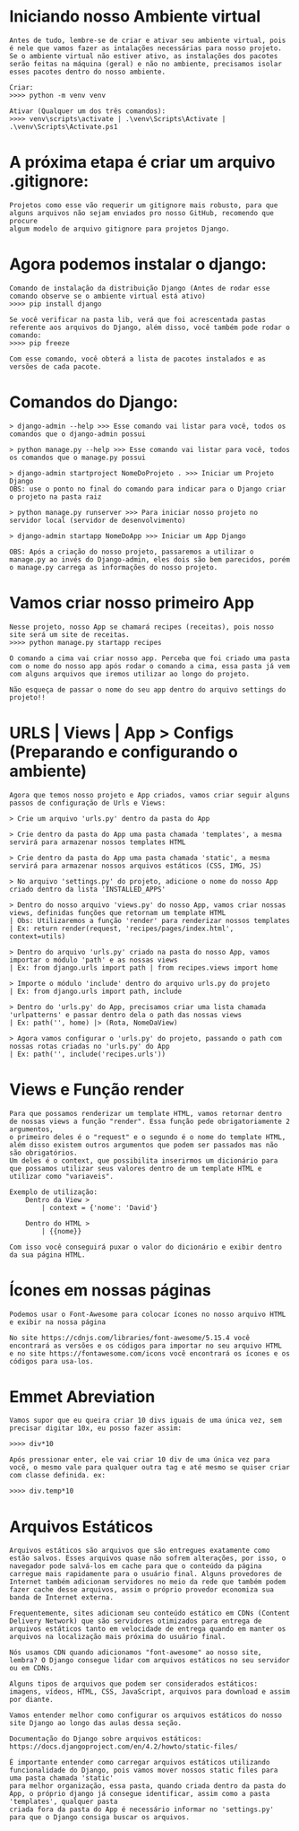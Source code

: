 # Iniciando nosso Ambiente virtual
    Antes de tudo, lembre-se de criar e ativar seu ambiente virtual, pois é nele que vamos fazer as intalações necessárias para nosso projeto.
    Se o ambiente virtual não estiver ativo, as instalações dos pacotes serão feitas na máquina (geral) e não no ambiente, precisamos isolar
    esses pacotes dentro do nosso ambiente.

    Criar:
    >>>> python -m venv venv

    Ativar (Qualquer um dos três comandos):
    >>>> venv\scripts\activate | .\venv\Scripts\Activate | .\venv\Scripts\Activate.ps1

# A próxima etapa é criar um arquivo .gitignore:
    Projetos como esse vão requerir um gitignore mais robusto, para que alguns arquivos não sejam enviados pro nosso GitHub, recomendo que procure
    algum modelo de arquivo gitignore para projetos Django.

# Agora podemos instalar o django:
    Comando de instalação da distribuição Django (Antes de rodar esse comando observe se o ambiente virtual está ativo)
    >>>> pip install django

    Se você verificar na pasta lib, verá que foi acrescentada pastas referente aos arquivos do Django, além disso, você também pode rodar o comando:
    >>>> pip freeze

    Com esse comando, você obterá a lista de pacotes instalados e as versões de cada pacote.

# Comandos do Django:
    > django-admin --help >>> Esse comando vai listar para você, todos os comandos que o django-admin possui

    > python manage.py --help >>> Esse comando vai listar para você, todos os comandos que o manage.py possui

    > django-admin startproject NomeDoProjeto . >>> Iniciar um Projeto Django
    OBS: use o ponto no final do comando para indicar para o Django criar o projeto na pasta raiz

    > python manage.py runserver >>> Para iniciar nosso projeto no servidor local (servidor de desenvolvimento)

    > django-admin startapp NomeDoApp >>> Iniciar um App Django

    OBS: Após a criação do nosso projeto, passaremos a utilizar o manage.py ao invés do Django-admin, eles dois são bem parecidos, porém o manage.py carrega as informações do nosso projeto.

# Vamos criar nosso primeiro App
    Nesse projeto, nosso App se chamará recipes (receitas), pois nosso site será um site de receitas.
    >>>> python manage.py startapp recipes
    
    O comando a cima vai criar nosso app. Perceba que foi criado uma pasta com o nome do nosso app após rodar o comando a cima, essa pasta já vem com alguns arquivos que iremos utilizar ao longo do projeto.

    Não esqueça de passar o nome do seu app dentro do arquivo settings do projeto!!

# URLS | Views | App > Configs (Preparando e configurando o ambiente)
    Agora que temos nosso projeto e App criados, vamos criar seguir alguns passos de configuração de Urls e Views:

    > Crie um arquivo 'urls.py' dentro da pasta do App

    > Crie dentro da pasta do App uma pasta chamada 'templates', a mesma servirá para armazenar nossos templates HTML

    > Crie dentro da pasta do App uma pasta chamada 'static', a mesma servirá para armazenar nossos arquivos estáticos (CSS, IMG, JS)

    > No arquivo 'settings.py' do projeto, adicione o nome do nosso App criado dentro da lista 'INSTALLED_APPS'

    > Dentro do nosso arquivo 'views.py' do nosso App, vamos criar nossas views, definidas funções que retornam um template HTML
    | Obs: Utilizaremos a função 'render' para renderizar nossos templates | Ex: return render(request, 'recipes/pages/index.html', context=utils)

    > Dentro do arquivo 'urls.py' criado na pasta do nosso App, vamos importar o módulo 'path' e as nossas views
    | Ex: from django.urls import path | from recipes.views import home

    > Importe o módulo 'include' dentro do arquivo urls.py do projeto
    | Ex: from django.urls import path, include

    > Dentro do 'urls.py' do App, precisamos criar uma lista chamada 'urlpatterns' e passar dentro dela o path das nossas views
    | Ex: path('', home) |> (Rota, NomeDaView)

    > Agora vamos configurar o 'urls.py' do projeto, passando o path com nossas rotas criadas no 'urls.py' do App
    | Ex: path('', include('recipes.urls'))

# Views e Função render
    Para que possamos renderizar um template HTML, vamos retornar dentro de nossas views a função "render". Essa função pede obrigatoriamente 2 argumentos,
    o primeiro deles é o "request" e o segundo é o nome do template HTML, além disso existem outros argumentos que podem ser passados mas não são obrigatórios.
    Um deles é o context, que possibilita inserirmos um dicionário para que possamos utilizar seus valores dentro de um template HTML e utilizar como "variaveis".

    Exemplo de utilização:
        Dentro da View >
            | context = {'nome': 'David'}

        Dentro do HTML >
            | {{nome}}

    Com isso você conseguirá puxar o valor do dicionário e exibir dentro da sua página HTML.

# Ícones em nossas páginas
    Podemos usar o Font-Awesome para colocar ícones no nosso arquivo HTML e exibir na nossa página

    No site https://cdnjs.com/libraries/font-awesome/5.15.4 você encontrará as versões e os códigos para importar no seu arquivo HTML
    e no site https://fontawesome.com/icons você encontrará os ícones e os códigos para usa-los.

# Emmet Abreviation
    Vamos supor que eu queira criar 10 divs iguais de uma única vez, sem precisar digitar 10x, eu posso fazer assim:

    >>>> div*10

    Após pressionar enter, ele vai criar 10 div de uma única vez para você, o mesmo vale para qualquer outra tag e até mesmo se quiser criar com classe definida. ex:

    >>>> div.temp*10

# Arquivos Estáticos
    Arquivos estáticos são arquivos que são entregues exatamente como estão salvos. Esses arquivos quase não sofrem alterações, por isso, o navegador pode salvá-los em cache para que o conteúdo da página carregue mais rapidamente para o usuário final. Alguns provedores de Internet também adicionam servidores no meio da rede que também podem fazer cache desse arquivos, assim o próprio provedor economiza sua banda de Internet externa.

    Frequentemente, sites adicionam seu conteúdo estático em CDNs (Content Delivery Network) que são servidores otimizados para entrega de arquivos estáticos tanto em velocidade de entrega quando em manter os arquivos na localização mais próxima do usuário final.

    Nós usamos CDN quando adicionamos "font-awesome" ao nosso site, lembra? O Django consegue lidar com arquivos estáticos no seu servidor ou em CDNs.

    Alguns tipos de arquivos que podem ser considerados estáticos: imagens, vídeos, HTML, CSS, JavaScript, arquivos para download e assim por diante.

    Vamos entender melhor como configurar os arquivos estáticos do nosso site Django ao longo das aulas dessa seção.

    Documentação do Django sobre arquivos estáticos: https://docs.djangoproject.com/en/4.2/howto/static-files/
    
    É importante entender como carregar arquivos estáticos utilizando funcionalidade do Django, pois vamos mover nossos static files para uma pasta chamada 'static'
    para melhor organização, essa pasta, quando criada dentro da pasta do App, o próprio django já consegue identificar, assim como a pasta 'templates', qualquer pasta
    criada fora da pasta do App é necessário informar no 'settings.py' para que o Django consiga buscar os arquivos.